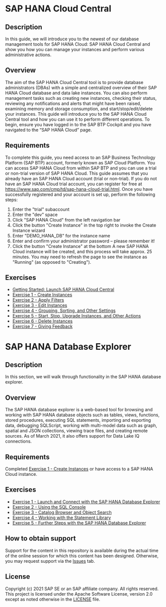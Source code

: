 # SAP HANA Cloud Central

## Description

In this guide, we will introduce you to the newest of our database management tools for SAP HANA Cloud: SAP HANA Cloud Central and show you how you can manage your instances and perform various administrative actions.  

## Overview

The aim of the SAP HANA Cloud Central tool is to provide database administrators (DBAs) with a simple and centralized overview of their SAP HANA Cloud database and data lake instances. You can also perform management tasks such as creating new instances, checking their status, reviewing any notifications and alerts that might have been raised, examining memory and storage consumption, and start/stop/edit/delete your instances.
This guide will introduce you to the SAP HANA Cloud Central tool and how you can use it to perform different operations.
To begin, ensure you have logged in to the SAP BTP Cockpit and you have navigated to the “SAP HANA Cloud” page.


## Requirements

To complete this guide, you need access to an SAP Business Technology Platform (SAP BTP) account, formerly known as SAP Cloud Platform. You can access SAP HANA Cloud from within SAP BTP and you can use a trial or non-trial version of SAP HANA Cloud.
This guide assumes that you already have an SAP HANA Cloud account (trial or non-trial).
If you do not have an SAP HANA Cloud trial account, you can register for free at https://www.sap.com/cmp/td/sap-hana-cloud-trial.html. Once you have successfully registered and your account is set up, perform the following steps:
1.	Enter the "trial" subaccount
2.	Enter the "dev" space
3.	Click "SAP HANA Cloud" from the left navigation bar
4.	Click the button "Create Instance" in the top right to invoke the Create Instance wizard
5.	Enter "DEMO_HANA_DB" for the instance name
6.	Enter and confirm your administrator password – please remember it!
7.	Click the button "Create Instance" at the bottom
A new SAP HANA Cloud instance will be created, and this process will take approx. 25 minutes.  You may need to refresh the page to see the instance as "Running" (as opposed to "Creating").


## Exercises


- [Getting Started: Launch SAP HANA Cloud Central](exercises/hana_cloud_central/ex0/)
- [Exercise 1 - Create Instances](exercises/hana_cloud_central/ex2/)
- [Exercise 2 - Apply Filters](exercises/hana_cloud_central/ex1/)
- [Exercise 3 - Edit Instances](exercises/hana_cloud_central/ex_3/)
- [Exercise 4 - Grouping, Sorting, and Other Settings](exercises/hana_cloud_central/ex_4/)
- [Exercise 5 - Start, Stop, Upgrade Instances, and Other Actions](exercises/hana_cloud_central/ex_5/)
- [Exercise 6 - Delete Instances](exercises/hana_cloud_central/ex_6/)
- [Exercise 7 - Giving Feedback](exercises/hana_cloud_central/ex_7/)

# SAP HANA Database Explorer

## Description

In this section, we will walk through functionality in the SAP HANA database explorer.  

## Overview

The SAP HANA database explorer is a web-based tool for browsing and working with SAP HANA database objects such as tables, views, functions, stored procedures, executing SQL statements, importing and exporting data, debugging SQLScript, working with multi-model data such as graph, spatial and JSON collections,  viewing trace files, and creating remote sources.  As of March 2021, it also offers support for Data Lake IQ connections.


## Requirements

Completed [Exercise 1 - Create Instances](exercises/hana_cloud_central/ex2/) or have access to a SAP HANA Cloud instance.


## Exercises


- [Exercise 1 - Launch and Connect with the SAP HANA Database Explorer](exercises/database_explorer/ex1/)
- [Exercise 2 - Using the SQL Console](exercises/database_explorer/ex2/)
- [Exercise 3 - Catalog Browser and Object Search](exercises/database_explorer/ex3/)
- [Exercise 4 - Working with the Statement Library](exercises/database_explorer/ex4/)
- [Exercise 5 - Further Steps with the SAP HANA Database Explorer](exercises/database_explorer/ex5/)
 

## How to obtain support

Support for the content in this repository is available during the actual time of the online session for which this content has been designed. Otherwise, you may request support via the [Issues](../../issues) tab.

## License
Copyright (c) 2021 SAP SE or an SAP affiliate company. All rights reserved. This project is licensed under the Apache Software License, version 2.0 except as noted otherwise in the [LICENSE](LICENSES/Apache-2.0.txt) file.
